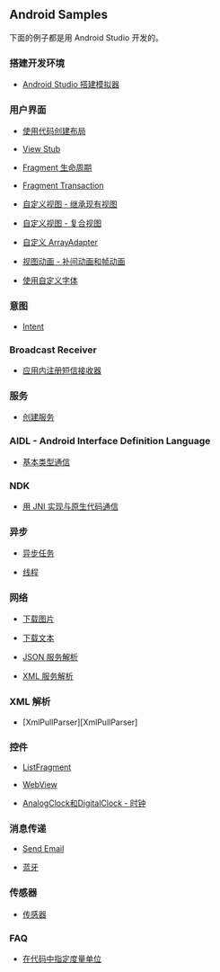 ﻿## Android Samples

下面的例子都是用 Android Studio 开发的。

### 搭建开发环境

* [Android Studio 搭建模拟器](Android_Studio_Use_HAXM_Run_App.md)

### 用户界面

* [使用代码创建布局](UsingCodeCreateLayout)

* [View Stub](ViewStub)

* [Fragment 生命周期](FragmentLifecycle)

* [Fragment Transaction](FragmentTransaction)

* [自定义视图 - 继承现有视图](CustomViewByExtendsExistingView)

* [自定义视图 - 复合视图](CustomViewByCombinationView)

* [自定义 ArrayAdapter](CustomArrayAdapter)

* [视图动画 - 补间动画和帧动画](Animation/ViewAnimation)

* [使用自定义字体](UseCustomFont)

### 意图

* [Intent](Intent)

### Broadcast Receiver

* [应用内注册短信接收器](BroadcastReceiver)

### 服务

* [创建服务](CreateService)

### AIDL - Android Interface Definition Language

* [基本类型通信](AIDL/PrimitiveTypes)

### NDK

* [用 JNI 实现与原生代码通信](NDK/HelloJNI)

### 异步

* [异步任务](AsyncTask)

* [线程](Thread)

### 网络

* [下载图片](DownloadImage)

* [下载文本](DownloadText)

* [JSON 服务解析](JSONParser)

* [XML 服务解析](XMLServiceParse)

### XML 解析

* [XmlPullParser][XmlPullParser]

### 控件

* [ListFragment](ListFragmentExample)

* [WebView](WebView)

* [AnalogClock和DigitalClock - 时钟](Clock)

### 消息传递

* [Send Email](SendEmail)

* [蓝牙](Bluetooth)

### 传感器

* [传感器](Sensor)

### FAQ

* [在代码中指定度量单位](FAQ/using_measure_unit.md)
